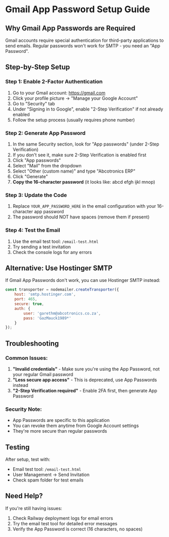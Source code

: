 # Gmail App Password Setup Guide

## Why Gmail App Passwords are Required

Gmail accounts require special authentication for third-party applications to send emails. Regular passwords won't work for SMTP - you need an "App Password".

## Step-by-Step Setup

### Step 1: Enable 2-Factor Authentication
1. Go to your Gmail account: https://gmail.com
2. Click your profile picture → "Manage your Google Account"
3. Go to "Security" tab
4. Under "Signing in to Google", enable "2-Step Verification" if not already enabled
5. Follow the setup process (usually requires phone number)

### Step 2: Generate App Password
1. In the same Security section, look for "App passwords" (under 2-Step Verification)
2. If you don't see it, make sure 2-Step Verification is enabled first
3. Click "App passwords"
4. Select "Mail" from the dropdown
5. Select "Other (custom name)" and type "Abcotronics ERP"
6. Click "Generate"
7. **Copy the 16-character password** (it looks like: abcd efgh ijkl mnop)

### Step 3: Update the Code
1. Replace `YOUR_APP_PASSWORD_HERE` in the email configuration with your 16-character app password
2. The password should NOT have spaces (remove them if present)

### Step 4: Test the Email
1. Use the email test tool: `/email-test.html`
2. Try sending a test invitation
3. Check the console logs for any errors

## Alternative: Use Hostinger SMTP

If Gmail App Passwords don't work, you can use Hostinger SMTP instead:

```javascript
const transporter = nodemailer.createTransporter({
    host: 'smtp.hostinger.com',
    port: 465,
    secure: true,
    auth: {
        user: 'garethm@abcotronics.co.za',
        pass: 'GazMauck1989*'
    }
});
```

## Troubleshooting

### Common Issues:
1. **"Invalid credentials"** - Make sure you're using the App Password, not your regular Gmail password
2. **"Less secure app access"** - This is deprecated, use App Passwords instead
3. **"2-Step Verification required"** - Enable 2FA first, then generate App Password

### Security Note:
- App Passwords are specific to this application
- You can revoke them anytime from Google Account settings
- They're more secure than regular passwords

## Testing

After setup, test with:
- Email test tool: `/email-test.html`
- User Management → Send Invitation
- Check spam folder for test emails

## Need Help?

If you're still having issues:
1. Check Railway deployment logs for email errors
2. Try the email test tool for detailed error messages
3. Verify the App Password is correct (16 characters, no spaces)
